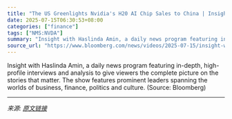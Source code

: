 ```yaml
---
title: "The US Greenlights Nvidia's H20 AI Chip Sales to China | Insight with Haslinda Amin 7/15/2025"
date: 2025-07-15T06:30:53+08:00
categories: ["finance"]
tags: ["NMS:NVDA"]
summary: "Insight with Haslinda Amin, a daily news program featuring in-depth, high-profile interviews and analysis to give viewers the complete picture on the stories that matter. The show features prominent l"
source_url: "https://www.bloomberg.com/news/videos/2025-07-15/insight-with-haslinda-amin-7-15-2025-video"
---
```


Insight with Haslinda Amin, a daily news program featuring in-depth, high-profile interviews and analysis to give viewers the complete picture on the stories that matter. The show features prominent leaders spanning the worlds of business, finance, politics and culture. (Source: Bloomberg)

---

*来源: [原文链接](https://www.bloomberg.com/news/videos/2025-07-15/insight-with-haslinda-amin-7-15-2025-video)*
